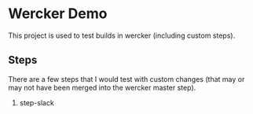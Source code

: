 Wercker Demo
==========================================

This project is used to test builds in wercker (including custom steps).  

## Steps

There are a few steps that I would test with custom changes (that may or may not have been merged into 
the wercker master step).  

1. step-slack

